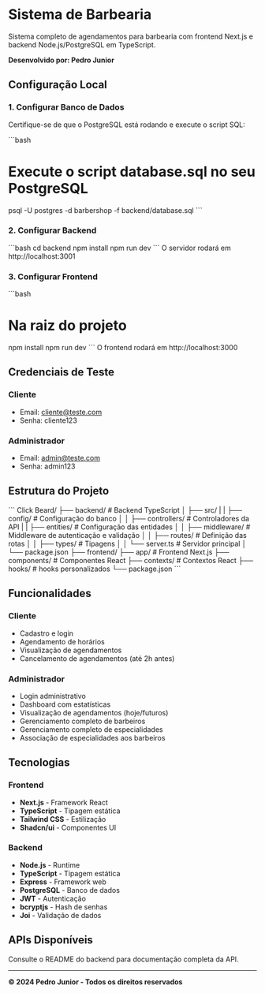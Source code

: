 # Sistema de Barbearia

Sistema completo de agendamentos para barbearia com frontend Next.js e backend Node.js/PostgreSQL em TypeScript.

**Desenvolvido por: Pedro Junior**

## Configuração Local

### 1. Configurar Banco de Dados
Certifique-se de que o PostgreSQL está rodando e execute o script SQL:

\`\`\`bash
# Execute o script database.sql no seu PostgreSQL
psql -U postgres -d barbershop -f backend/database.sql
\`\`\`

### 2. Configurar Backend
\`\`\`bash
cd backend
npm install
npm run dev
\`\`\`
O servidor rodará em http://localhost:3001

### 3. Configurar Frontend
\`\`\`bash
# Na raiz do projeto
npm install
npm run dev
\`\`\`
O frontend rodará em http://localhost:3000

## Credenciais de Teste

### Cliente
- Email: cliente@teste.com
- Senha: cliente123

### Administrador
- Email: admin@teste.com
- Senha: admin123

## Estrutura do Projeto

\`\`\`
Click Beard/
├── backend/                 # Backend TypeScript
│   ├── src/
|   |   ├── config/        # Configuração do banco
│   │   ├── controllers/   # Controladores da API
|   |   ├── entities/      # Configuração das entidades
│   │   ├── middleware/    # Middleware de autenticação e validação
│   │   ├── routes/        # Definição das rotas
│   │   ├── types/         # Tipagens
│   │   └── server.ts      # Servidor principal
│   └── package.json
├── frontend/
    ├── app/                  # Frontend Next.js
    ├── components/           # Componentes React
    ├── contexts/             # Contextos React
    ├── hooks/                # hooks personalizados
    └── package.json
\`\`\`

## Funcionalidades

### Cliente
- Cadastro e login
- Agendamento de horários
- Visualização de agendamentos
- Cancelamento de agendamentos (até 2h antes)

### Administrador
- Login administrativo
- Dashboard com estatísticas
- Visualização de agendamentos (hoje/futuros)
- Gerenciamento completo de barbeiros
- Gerenciamento completo de especialidades
- Associação de especialidades aos barbeiros

## Tecnologias

### Frontend
- **Next.js** - Framework React
- **TypeScript** - Tipagem estática
- **Tailwind CSS** - Estilização
- **Shadcn/ui** - Componentes UI

### Backend
- **Node.js** - Runtime
- **TypeScript** - Tipagem estática
- **Express** - Framework web
- **PostgreSQL** - Banco de dados
- **JWT** - Autenticação
- **bcryptjs** - Hash de senhas
- **Joi** - Validação de dados

## APIs Disponíveis

Consulte o README do backend para documentação completa da API.

---

**© 2024 Pedro Junior - Todos os direitos reservados**
